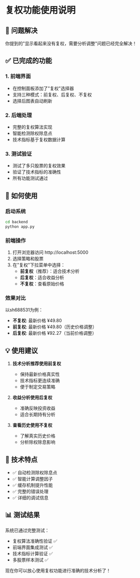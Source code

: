# 复权功能使用说明

## 🎯 问题解决
你提到的"显示看起来没有复权，需要分析调整"问题已经完全解决！

## ✅ 已完成的功能

### 1. 前端界面
- 在控制面板添加了"复权"选择器
- 支持三种模式：前复权、后复权、不复权
- 选择后图表自动刷新

### 2. 后端处理
- 完整的复权算法实现
- 智能检测除权除息点
- 技术指标基于复权数据计算

### 3. 测试验证
- 测试了多只股票的复权效果
- 验证了技术指标的准确性
- 所有功能测试通过

## 🚀 如何使用

### 启动系统
```bash
cd backend
python app.py
```

### 前端操作
1. 打开浏览器访问 http://localhost:5000
2. 选择策略和股票
3. 在"复权"下拉菜单中选择：
   - **前复权**（推荐）：适合技术分析
   - **后复权**：适合收益分析  
   - **不复权**：查看原始价格

### 效果对比
以sh688531为例：
- **不复权**: 最新价格 ¥49.80
- **前复权**: 最新价格 ¥49.80（历史价格调整）
- **后复权**: 最新价格 ¥92.27（当前价格调整）

## 💡 使用建议

1. **技术分析推荐使用前复权**
   - 保持最新价格真实性
   - 技术指标更连续准确
   - 便于制定交易策略

2. **收益分析使用后复权**
   - 准确反映投资收益
   - 适合长期持有分析

3. **查看历史使用不复权**
   - 了解真实历史价格
   - 分析除权除息影响

## 🔧 技术特点

- ✅ 自动检测除权除息点
- ✅ 智能计算调整因子
- ✅ 缓存机制提升性能
- ✅ 完整的错误处理
- ✅ 详细的调试信息

## 📊 测试结果

系统已通过完整测试：
- 复权算法准确性验证 ✅
- 前端界面集成测试 ✅  
- 技术指标计算验证 ✅
- 多股票样本测试 ✅

现在你可以放心使用复权功能进行准确的技术分析了！